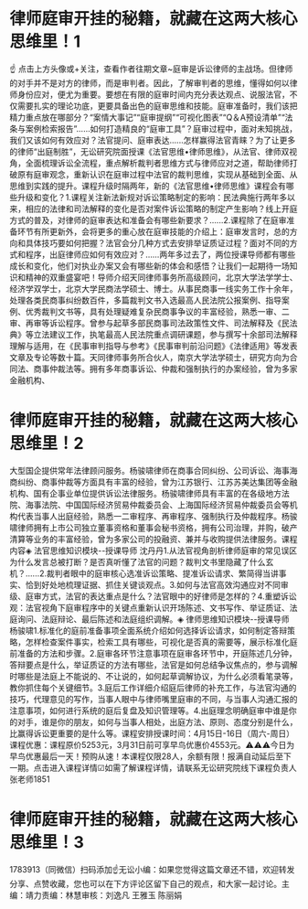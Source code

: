 # 律师庭审开挂的秘籍，就藏在这两大核心思维里！1

☝ 点击上方头像或+关注，查看作者往期文章~庭审是诉讼律师的主战场。但律师的对手并不是对方的律师，而是审判者。因此，了解审判者的思维，懂得如何以律师身份应对，便尤为重要。要想在有限的庭审时间内充分表达观点、说服法官，不仅需要扎实的理论功底，更要具备出色的庭审思维和技能。庭审准备时，我们该把精力重点放在哪部分？“案情大事记”“庭审提纲”“可视化图表”“Q＆A预设清单”“法条与案例检索报告”......如何打造精良的“庭审工具”？庭审过程中，面对未知挑战，我们又该如何有效应对？法官提问、庭审表达......怎样赢得法官青睐？为了让更多的律师“出庭制胜”，无讼研究院面授课《法官思维•律师思维》，从法官、律师双视角，全面梳理诉讼全流程，重点解析裁判者思维方式与律师应对之道，帮助律师打破原有庭审观念，重新认识在庭审过程中法官的裁判思维，实现从基础到全面、从思维到实践的提升。课程升级时隔两年，新的《法官思维•律师思维》课程会有哪些升级和变化？1.课程关注新法新规对诉讼策略制定的影响：民法典施行两年多以来，相应的法律和司法解释的变化是否对案件诉讼策略的制定产生影响？线上开庭方式的普及，对律师的庭审表达和准备会有哪些新要求？......2.课程除了在庭审准备环节有所更新外，会将更多的重心放在庭审技能的介绍上：庭审发言时，总的方向和具体技巧要如何把握？法官会分几种方式去安排举证质证过程？面对不同的方式和程序，出庭律师应如何有效应对？……两年多过去了，两位授课导师都有哪些成长和变化，他们对执业办案又会有哪些新的体会和感悟？让我们一起期待一场知识和精神的双重盛宴吧！导师介绍天同律师事务所高级顾问，北京大学法学学士、经济学双学士，北京大学民商法学硕士、博士。从事民商事一线实务工作十余年，处理各类民商事纠纷数百件，多篇裁判文书入选最高人民法院公报案例、指导案例、优秀裁判文书等，具有处理疑难复杂民商事争议的丰富经验，熟悉一审、二审、再审等诉讼程序。曾参与起草多部民商事司法政策性文件、司法解释及《民法典》等立法建议工作，执笔最高人民法院重点调研课题，参与撰写十余部司法解释理解与适用，在《民事审判指导与参考》《民事审判前沿问题》《法律适用》等发表文章及专论等数十篇。天同律师事务所合伙人，南京大学法学硕士，研究方向为合同法、商事仲裁法等。拥有多年商事诉讼、仲裁和强制执行的办案经验，曾为多家金融机构、

# 律师庭审开挂的秘籍，就藏在这两大核心思维里！2

大型国企提供常年法律顾问服务。杨骏啸律师在商事合同纠纷、公司诉讼、海事海商纠纷、商事仲裁等方面具有丰富的经验，曾为江苏银行、江苏苏美达集团等金融机构、国有企事业单位提供诉讼法律服务。杨骏啸律师具有丰富的在各级地方法院、海事法院、中国国际经济贸易仲裁委员会、上海国际经济贸易仲裁委员会等机构代表当事人出庭经验，熟悉一二审程序、再审程序、强制执行及仲裁程序。杨骏啸律师拥有上市公司独立董事资格和董事会秘书资格，拥有公司治理，并购，破产清算等业务的丰富经验，曾为多家公司的投融资、兼并与收购提供法律服务。课程内容◈ 法官思维知识模块--授课导师 沈丹丹1.从法官视角剖析律师庭审的常见误区为什么发言总被打断？是否真听懂了法官的问题？裁判文书里隐藏了什么玄机？......2.裁判者眼中的庭审核心选准诉讼策略、提准诉讼请求、繁简得当讲事实、恰到好处地梳理证据、抓住关键谈观点。3.如何与法官高效沟通应对不同审级、庭审方式，法官的表达重点是什么？法官眼中的好律师是怎样的？4.重塑诉讼观：法官视角下庭审程序中的关键点重新认识开场陈述、文书写作、举证质证、法庭询问、法庭辩论、最后陈述和法庭组织调解。◈ 律师思维知识模块--授课导师 杨骏啸1.标准化的庭前准备事项全面系统介绍如何选择诉讼请求，如何制定答辩策略，怎样检查案件事实，检索工具有哪些，可视化是否真的需要等，展示标准化庭前准备的方法和步骤。2.庭审各环节注意事项在庭审各环节中，开庭陈述几分钟，答辩要点是什么，举证质证的方法有哪些，法官是如何总结争议焦点的，参与调解时哪些是法庭上不能说的、不让说的，如何起草调解协议，为什么必须看笔录等，教你抓住每个关键细节。3.庭后工作详细介绍庭后律师的补充工作，与法官沟通的技巧，代理意见的写作，当事人眼中与律师嘴里庭审的不同，与当事人沟通汇报的注意事项，如何进行系统的庭后复盘及知识管理等。4.出庭理念明确庭审中谁是你的对手，谁是你的朋友，如何与当事人相处，出庭方法、原则、态度分别是什么，比赢得诉讼更重要的是什么等。课程安排授课时间：4月15日-16日（周六-周日）课程优惠：课程原价5253元，3月31日前可享早鸟优惠价4553元。⚠️⚠️⚠️今日为早鸟优惠最后一天！预购从速！本课程仅限28人，余额有限！报满自动延后至下一期。点击进入课程详情☑如需了解课程详情，请联系无讼研究院线下课程负责人张老师1851

# 律师庭审开挂的秘籍，就藏在这两大核心思维里！3

1783913（同微信）扫码添加☝无讼小编：如果您觉得这篇文章还不错，欢迎转发分享、点赞收藏，您也可以在下方评论区留下自己的观点，和大家一起讨论。主编：靖力责编：林慧审核：刘逸凡 王雅玉 陈丽娟

